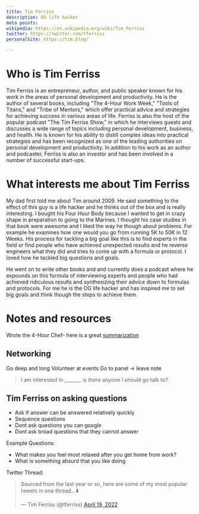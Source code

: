 ```yaml
---
title: Tim Ferriss
description: OG life hacker
meta points:
wikipedia: https://en.wikipedia.org/wiki/Tim_Ferriss
twitter: https://twitter.com/tferriss
personalSite: https://tim.blog/

---
```


# Who is Tim Ferriss
Tim Ferriss is an entrepreneur, author, and public speaker known for his work in the areas of personal development and productivity. He is the author of several books, including "The 4-Hour Work Week," "Tools of Titans," and "Tribe of Mentors," which offer practical advice and strategies for achieving success in various areas of life. Ferriss is also the host of the popular podcast "The Tim Ferriss Show," in which he interviews guests and discusses a wide range of topics including personal development, business, and health. He is known for his ability to distill complex ideas into practical strategies and has been recognized as one of the leading authorities on personal development and productivity. In addition to his work as an author and podcaster, Ferriss is also an investor and has been involved in a number of successful start-ups.

# What interests me about Tim Ferriss
My dad first told me about Tim around 2009. He said something to the effect of this guy is a life hacker and he thinks out of the box and is really interesting. I bought his Four Hour Body because I wanted to get in crazy shape in preparation to going to the Marines. I thought his case studies in that book were awesome and I liked the way he though about problems. For example he examines how one would you go from running 5K to 50K in 12 Weeks. His process for tackling a big goal like this is to find experts in the field or find people who have achieved unexpected results and he reverse engineers what they did and tries to come up with a formula or protocol. I loved how he tackled big questions and goals. 

He went on to write other books and and currently does a podcast where he expounds on this formula of interviewing experts and people who had achieved ridiculous results and synthesizing their advice down to formulas and protocols. For me he is the OG life hacker and has inspired me to set big goals and think though the steps to achieve them.

# Notes and resources
Wrote the 4-Hour Chef- here is a great [summarization](https://www.nateliason.com/notes/4-hour-chef-tim-ferriss)



## Networking

Go deep and long
Volunteer at events
Go to panel -> leave note
> I am interested in _______ is there anyone I should go talk to?


  
## Tim Ferriss on asking questions
- Ask if answer can be answered relatively quickly
- Sequence questions
- Dont ask questions you can google
- Dont ask broad questions that they cannot answer

Example Questions:
- What makes you feel most relaxed after you get home from work?
- What is something absurd that you like doing


Twitter Thread:
<blockquote class="twitter-tweet"><p lang="en" dir="ltr">Sourced from the last year or so, here are some of my most popular tweets in one thread…⬇️</p>&mdash; Tim Ferriss (@tferriss) <a href="https://twitter.com/tferriss/status/1516545518670913541?ref_src=twsrc%5Etfw">April 19, 2022</a></blockquote>
